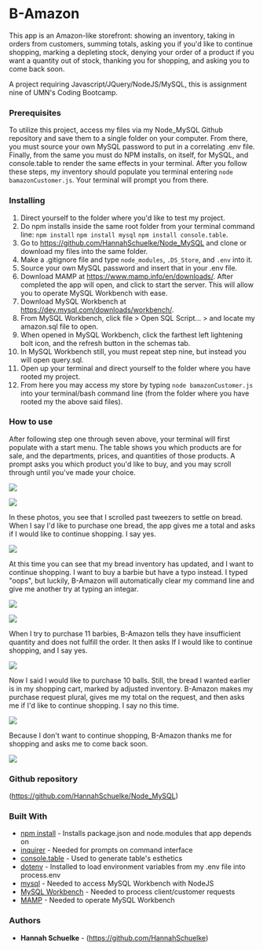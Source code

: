 # B-Amazon

This app is an Amazon-like storefront: showing an inventory, taking in orders from customers, summing totals, asking you if you'd like to continue shopping, marking a depleting stock, denying your order of a product if you want a quantity out of stock, thanking you for shopping, and asking you to come back soon. 

A project requiring Javascript/JQuery/NodeJS/MySQL, this is assignment nine of UMN's Coding Bootcamp. 

### Prerequisites

To utilize this project, access my files via my Node_MySQL Github repository and save them to a single folder on your computer. From there, you must source your own MySQL password to put in a correlating .env file. Finally, from the same you must do NPM installs, on itself, for MySQL, and console.table to render the same effects in your terminal. After you follow these steps, my inventory should populate you terminal entering `node bamazonCustomer.js`. Your terminal will prompt you from there. 

### Installing

1. Direct yourself to the folder where you'd like to test my project. 
2. Do npm installs inside the same root folder from your terminal command line: `npm install` `npm install mysql` `npm install console.table`. 
3. Go to https://github.com/HannahSchuelke/Node_MySQL and clone or download my files into the same folder.
4. Make a .gitignore file and type `node_modules`, `.DS_Store`, and `.env` into it. 
5. Source your own MySQL password and insert that in your .env file. 
6. Download MAMP at https://www.mamp.info/en/downloads/. After completed the app will open, and click to start the server. This will allow you to operate MySQL Workbench with ease. 
7. Download MySQL Workbench at https://dev.mysql.com/downloads/workbench/. 
8. From MySQL Workbench, click file > Open SQL Script... > and locate my amazon.sql file to open.
9. When opened in MySQL Workbench, click the farthest left lightening bolt icon, and the refresh button in the schemas tab. 
10. In MySQL Workbench still, you must repeat step nine, but instead you will open query.sql. 
11. Open up your terminal and direct yourself to the folder where you have rooted my project. 
12. From here you may access my store by typing `node bamazonCustomer.js` into your terminal/bash command line (from the folder where you have rooted my the above said files). 

### How to use

After following step one through seven above, your terminal will first populate with a start menu. The table shows you which products are for sale, and the departments, prices, and quantities of those products. A prompt asks you which product you'd like to buy, and you may scroll through until you've made your choice.  

![](bAmazonStart.png)

![](bAmazonSelect.png)

In these photos, you see that I scrolled past tweezers to settle on bread. When I say I'd like to purchase one bread, the app gives me a total and asks if I would like to continue shopping. I say yes.

![](bAmazonSelectContinue.png)

At this time you can see that my bread inventory has updated, and I want to continue shopping. I want to buy a barbie but have a typo instead. I typed "oops", but luckily, B-Amazon will automatically clear my command line and give me another try at typing an integar. 

![](bAmazonOops.png)

![](bAmazonOverQuantity.png)

When I try to purchase 11 barbies, B-Amazon tells they have insufficient quantity and does not fulfill the order. It then asks If I would like to continue shopping, and I say yes. 

![](bAmazonPlural.png)

Now I said I would like to purchase 10 balls. Still, the bread I wanted earlier is in my shopping cart, marked by adjusted inventory. B-Amazon makes my purchase request plural, gives me my total on the request, and then asks me if I'd like to continue shopping. I say no this time. 

![](bAmazonPlural.png)

Because I don't want to continue shopping, B-Amazon thanks me for shopping and asks me to come back soon. 

![](bAmazonEnd.png)

### Github repository

(https://github.com/HannahSchuelke/Node_MySQL)

### Built With


* [npm install](https://docs.npmjs.com/cli/install) - Installs package.json and node.modules that app depends on
* [inquirer](https://www.npmjs.com/package/inquirer) - Needed for prompts on command interface
* [console.table](https://www.npmjs.com/package/console.table) - Used to generate table's esthetics
* [dotenv](https://www.npmjs.com/package/dotenv) - Installed to load environment variables from my .env file into process.env
* [mysql](https://www.npmjs.com/package/mysql) - Needed to access MySQL Workbench with NodeJS
* [MySQL Workbench](https://dev.mysql.com/downloads/workbench/) - Needed to process client/customer requests
* [MAMP](https://www.mamp.info/en/downloads/) - Needed to operate MySQL Workbench


### Authors

* **Hannah Schuelke** - (https://github.com/HannahSchuelke)
